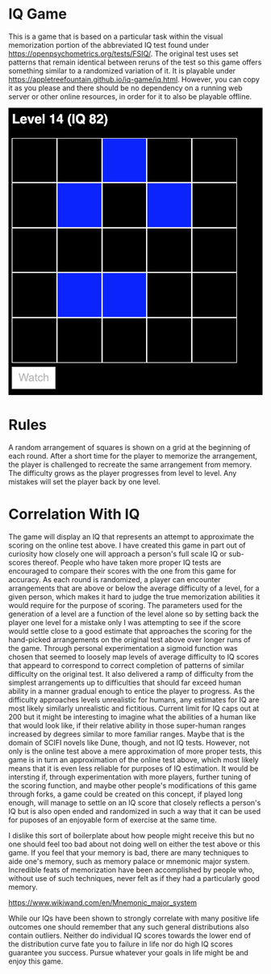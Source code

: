 # IQ Game

This is a game that is based on a particular task within the visual memorization portion of the abbreviated IQ test found under https://openpsychometrics.org/tests/FSIQ/. The original test uses set patterns that remain identical between reruns of the test so this game offers something similar to a randomized variation of it. It is playable under https://appletreefountain.github.io/iq-game/iq.html. However, you can copy it as you please and there should be no dependency on a running web server or other online resources, in order for it to also be playable offline. 

![Preview](/preview1.png)

# Rules

A random arrangement of squares is shown on a grid at the beginning of each round. After a short time for the player to memorize the arrangement, the player is challenged to recreate the same arrangement from memory. The difficulty grows as the player progresses from level to level. Any mistakes will set the player back by one level. 

# Correlation With IQ

The game will display an IQ that represents an attempt to approximate the scoring on the online test above. I have created this game in part out of curiosity how closely one will approach a person's full scale IQ or sub-scores thereof. People who have taken more proper IQ tests are encouraged to compare their scores with the one from this game for accuracy. As each round is randomized, a player can encounter arrangements that are above or below the average difficulty of a level, for a given person, which makes it hard to judge the true memorization abilities it would require for the purpose of scoring. The parameters used for the generation of a level are a function of the level alone so by setting back the player one level for a mistake only I was attempting to see if the score would settle close to a good estimate that approaches the scoring for the hand-picked arrangements on the original test above over longer runs of the game. Through personal experimentation a sigmoid function was chosen that seemed to loosely map levels of average difficulty to IQ scores that appeard to correspond to correct completion of patterns of similar difficulty on the original test. It also delivered a ramp of difficulty from the simplest arrangements up to difficulties that should far exceed human ability in a manner gradual enough to entice the player to progress. As the difficulty approaches levels unrealistic for humans, any estimates for IQ are most likely similarly unrealistic and fictitious. Current limit for IQ caps out at 200 but it might be interesting to imagine what the abilities of a human like that would look like, if their relative ability in those super-human ranges increased by degrees similar to more familiar ranges. Maybe that is the domain of SCIFI novels like Dune, though, and not IQ tests. However, not only is the online test above a mere approximation of more proper tests, this game is in turn an approximation of the online test above, which most likely means that it is even less reliable for purposes of IQ estimation. It would be intersting if, through experimentation with more players, further tuning of the scoring function, and maybe other people's modifications of this game through forks, a game could be created on this concept, if played long enough, will manage to settle on an IQ score that closely reflects a person's IQ but is also open ended and randomized in such a way that it can be used for puposes of an enjoyable form of exercise at the same time.

I dislike this sort of boilerplate about how people might receive this but no one should feel too bad about not doing well on either the test above or this game. If you feel that your memory is bad, there are many techniques to aide one's memory, such as memory palace or mnemonic major system. Incredible feats of memorization have been accomplished by people who, without use of such techniques, never felt as if they had a particularly good memory.

https://www.wikiwand.com/en/Mnemonic_major_system

While our IQs have been shown to strongly correlate with many positive life outcomes one should remember that any such general distributions also contain outliers. Neither do individual IQ scores towards the lower end of the distribution curve fate you to failure in life nor do high IQ scores guarantee you success. Pursue whatever your goals in life might be and enjoy this game.
